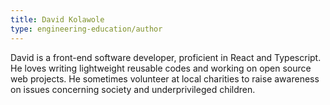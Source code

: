 ```yaml
---
title: David Kolawole
type: engineering-education/author
---
```



David is a front-end software developer, proficient in React and Typescript. He loves writing lightweight reusable codes and working on open source web projects. He sometimes volunteer at local charities to raise awareness on issues concerning society and underprivileged children. 